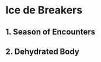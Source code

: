 # Ice de Breakers

## 1. Season of Encounters
<div class="amara-embed" data-url="http://www.youtube.com/watch?v=2_muefaHDOc" data-team="null" data-initial-language="en" data-show-subtitles-default="true"></div>

## 2. Dehydrated Body
<div class="amara-embed" data-url="http://www.youtube.com/watch?v=Prr9iVVyBzU" data-team="null" data-initial-language="en" data-show-subtitles-default="true"></div>

<script type="text/javascript" src="https://amara.org/embedder-iframe"></script>